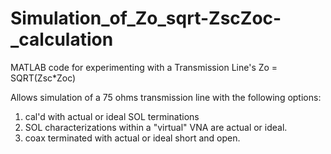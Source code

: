 # Simulation_of_Zo_sqrt-ZscZoc-_calculation
MATLAB code for experimenting with a Transmission Line's Zo = SQRT(Zsc*Zoc)

Allows simulation of a 75 ohms transmission line with the following options:
   1.  cal'd with actual or ideal SOL terminations
   2.  SOL characterizations within a "virtual" VNA are actual or ideal.  
   3.  coax terminated with actual or ideal short and open.
